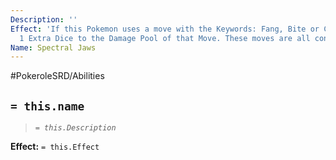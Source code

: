 ```yaml
---
Description: ''
Effect: 'If this Pokemon uses a move with the Keywords: Fang, Bite or Crunch, add
  1 Extra Dice to the Damage Pool of that Move. These moves are all converted to Special.'
Name: Spectral Jaws
---
```


#PokeroleSRD/Abilities

## `= this.name`

> *`= this.Description`*

**Effect:** `= this.Effect`